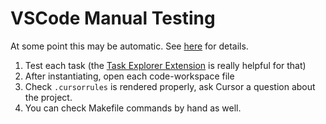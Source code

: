 # VSCode Manual Testing

At some point this may be automatic. See [here](https://github.com/GatlenCulp/gatlens-opinionated-template/pull/4) for details.

1. Test each task (the [Task Explorer Extension](https://marketplace.cursorapi.com/items?itemName=spmeesseman.vscode-taskexplorer) is really helpful for that)
1. After instantiating, open each code-workspace file
1. Check `.cursorrules` is rendered properly, ask Cursor a question about the project.
1. You can check Makefile commands by hand as well.
